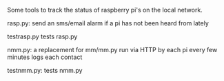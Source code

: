 
Some tools to track the status of raspberry pi's on the local network. 

rasp.py:
send an sms/email alarm if a pi has not been heard from lately

testrasp.py
tests rasp.py

nmm.py:
a replacement for mm/mm.py
run via HTTP by each pi every few minutes
logs each contact

testnmm.py:
tests nmm.py

